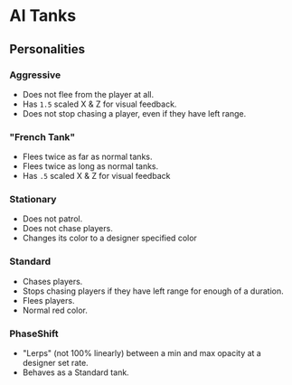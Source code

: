 ﻿# AI Tanks

## Personalities

### Aggressive

* Does not flee from the player at all.
* Has `1.5` scaled X & Z for visual feedback.
* Does not stop chasing a player, even if they have left range.

### "French Tank"

* Flees twice as far as normal tanks.
* Flees twice as long as normal tanks.
* Has `.5` scaled X & Z for visual feedback

### Stationary

* Does not patrol.
* Does not chase players.
* Changes its color to a designer specified color

### Standard

* Chases players.
* Stops chasing players if they have left range for enough of a duration.
* Flees players.
* Normal red color.

### PhaseShift

* "Lerps" (not 100% linearly) between a min and max opacity at a designer set rate.
* Behaves as a Standard tank.

